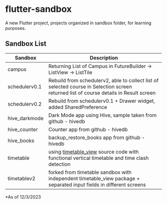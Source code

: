 # flutter-sandbox

A new Flutter project, projects organized in sandbox folder, for learning purposes.

## Sandbox List

| Sandbox        | Description |
| -------------- | ------------|
| campus         | Returning List of Campus in FutureBuilder -> ListView ->  ListTile |
| schedulerv0.1  | Rebuild from schedulerv2, able to collect list of selected course in Selection screen<br>returned list of course details in Result screen |
| schedulerv0.2  | Rebuild from schedulerv0.1 + Drawer widget, added SharedPreference |
| hive_darkmode  | Dark Mode app using Hive, sample taken from github - hivedb |
| hive_counter   | Counter app from github - hivedb |
| hive_books     | backup_restore_books app from github - hivedb |
| timetable      | using [timetable_view](https://github.com/Lone-Wolf17/timetable_view) source code with functional vertical timetable and time clash detection |
| timetablev2    | forked from timetable sandbox with independent timetable_view package + separated input fields in different screens |

*As of 12/3/2023
